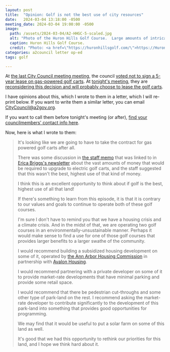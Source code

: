 ```yaml
---
layout: post
title:  "Opinion: Golf is not the best use of city resources"
date:   2024-03-04 13:18:00 -0500
meeting_date: 2024-03-04 19:00:00 -0500
image:
  path: /assets/2024-03-04/A2-HHGC-5-scaled.jpg
  alt: "Photo of the Huron Hills Golf Course.  Large amounts of intricately mowed grass.  The green for one of the holes is in the foreground.  Lots of trees in the background."
  caption: Huron Hills Golf Course.
  credit: "Photo: <a href=\"https://huronhillsgolf.com/\">https://HuronHillsGolf.com</a>"
categories: a2council letter op-ed
tags: golf

---
```

At [the last City Council meeting meeting](http://a2gov.legistar.com/MeetingDetail.aspx?ID=1141232&GUID=16540AE6-CE61-473A-BA09-7A98513BFE03&Search=), the council [voted not to sign a 5-year lease on gas-powered golf carts](http://a2gov.legistar.com/LegislationDetail.aspx?ID=6509126&GUID=99DD9915-A0C1-4A85-AD6D-454D6B2D47D0&Options=&Search=).  At [tonight's meeting](http://a2gov.legistar.com/MeetingDetail.aspx?ID=1141233&GUID=8A928EF6-9508-435A-90F0-DF5BC453680C&Search=), they are [reconsidering this decision and will probably choose to lease the golf carts](http://a2gov.legistar.com/LegislationDetail.aspx?ID=6562071&GUID=5C7C7CD6-B6C8-4FA0-A351-E7993511862C&Options=&Search=).

I have opinions about this, which I wrote to them in a letter, which I will re-print below.  If you want to write them a similar letter, you can email <a href="mailto:CityCouncil@a2gov.org">CityCouncil@a2gov.org</a>.

If you want to call them before tonight's meeting (or after), [find your councilmembers' contact info here](https://www.a2gov.org/departments/city-council/Pages/Home.aspx).

Now, here is what I wrote to them:

<!--more-->

<blockquote>
<p>
It's looking like we are going to have to take the contract for gas powered golf carts after all.
</p>

<p>
There was some discussion in <a href="https://mcusercontent.com/a346f7bb4c7ddb07e6f535e4b/files/a412b570-53a7-4890-f343-83842c3773db/240229_Memo_to_City_Council_Golf_Cart_Lease.pdf">the staff memo</a> that was linked to in <a href="https://us3.campaign-archive.com/?u=a346f7bb4c7ddb07e6f535e4b&id=240147b2d8">Erica Briggs's newsletter</a> about the vast amounts of money that would be required to upgrade to electric golf carts, and the staff suggested that this wasn't the best, highest use of that kind of money.
</p>

<p>
I think this is an excellent opportunity to think about if golf is the best, highest use of all that land!
</p>

<p>
If there's something to learn from this episode, it is that it is contrary to our values and goals to continue to operate both of these golf courses.
</p>

<p>
I'm sure I don't have to remind you that we have a housing crisis and a climate crisis.  And in the midst of that, we are operating two golf courses in an environmentally-unsustainable manner.  Perhaps it would make sense to find a use for one of those golf courses that provides larger benefits to a larger swathe of the community.
</p>

<p>
I would recommend building a subsidized housing development on some of it, operated by <a href="https://www.a2gov.org/departments/Housing/Pages/default.aspx">the Ann Arbor Housing Commission</a> in partnership with <a href="https://avalonhousing.org/">Avalon Housing</a>.
</p>

<p>
I would recommend partnering with a private developer on some of it to provide market-rate developments that have minimal parking and provide some retail space.
</p>

<p>
I would recommend that there be pedestrian cut-throughs and some other type of park-land on the rest.  I recommend asking the market-rate developer to contribute significantly to the development of this park-land into something that provides good opportunities for programming.
</p>

<p>
We may find that it would be useful to put a solar farm on some of this land as well.
</p>

<p>
It's good that we had this opportunity to rethink our priorities for this land, and I hope we think hard about it.
</p>
</blockquote>

